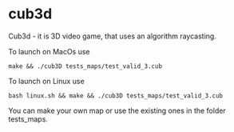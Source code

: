 # cub3d
Cub3d - it is 3D video game, that uses an algorithm raycasting.

To launch on MacOs use
```
make && ./cub3D tests_maps/test_valid_3.cub
```
To launch on Linux use
```
bash linux.sh && make && ./cub3D tests_maps/test_valid_3.cub
```
You can make your own map or use the existing ones in the folder tests_maps.
